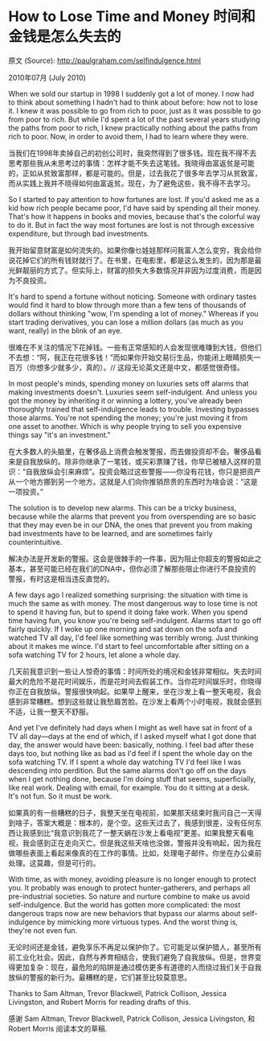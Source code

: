 # How to Lose Time and Money 时间和金钱是怎么失去的

原文 (Source): <http://paulgraham.com/selfindulgence.html>

2010年07月 (July 2010)

When we sold our startup in 1998 I suddenly got a lot of money. I now had to think about something I hadn't had to think about before: how not to lose it. I knew it was possible to go from rich to poor, just as it was possible to go from poor to rich. But while I'd spent a lot of the past several years studying the paths from poor to rich, I knew practically nothing about the paths from rich to poor. Now, in order to avoid them, I had to learn where they were.

当我们在1998年卖掉自己的初创公司时，我突然得到了很多钱。现在我不得不去思考那些我从未思考过的事情：怎样才能不失去这笔钱。我晓得由富返贫是可能的，正如从贫致富那样，都是可能的。但是，过去我花了很多年去学习从贫致富，而从实践上我并不晓得如何由富返贫。现在，为了避免这些，我不得不去学习。

So I started to pay attention to how fortunes are lost. If you'd asked me as a kid how rich people became poor, I'd have said by spending all their money. That's how it happens in books and movies, because that's the colorful way to do it. But in fact the way most fortunes are lost is not through excessive expenditure, but through bad investments.

我开始留意财富是如何流失的。如果你像乜娃娃那样问我富人怎么变穷，我会给你说花掉它们的所有钱财就行了。在书里，在电影里，都是这么发生的，因为那是最光鲜靓丽的方式了。但实际上，财富的损失大多数情况并非因为过度消费，而是因为不良投资。

It's hard to spend a fortune without noticing. Someone with ordinary tastes would find it hard to blow through more than a few tens of thousands of dollars without thinking "wow, I'm spending a lot of money." Whereas if you start trading derivatives, you can lose a million dollars (as much as you want, really) in the blink of an eye.

很难在不关注的情况下花掉钱。一些有正常感知的人会发现很难赚到大钱，但他们不去想：“阿，我正在花很多钱！”而如果你开始交易衍生品，你能闭上眼睛损失一百万（你想多少就多少，真的）。// 这段无论英文还是中文，都感觉很奇怪。

In most people's minds, spending money on luxuries sets off alarms that making investments doesn't. Luxuries seem self-indulgent. And unless you got the money by inheriting it or winning a lottery, you've already been thoroughly trained that self-indulgence leads to trouble. Investing bypasses those alarms. You're not spending the money; you're just moving it from one asset to another. Which is why people trying to sell you expensive things say "it's an investment."

在大多数人的头脑里，在奢侈品上消费会触发警报，而去做投资却不会。奢侈品看来是自我放纵的。除非你继承了一笔钱，或买彩票赚了钱，你早已被植入这样的意识：“自我放纵会引来麻烦”。投资会略过这些警报——你没有花钱，你只是把资产从一个地方挪到另一个地方。这就是人们向你推销昂贵的东西时为啥会说：“这是一项投资。”

The solution is to develop new alarms. This can be a tricky business, because while the alarms that prevent you from overspending are so basic that they may even be in our DNA, the ones that prevent you from making bad investments have to be learned, and are sometimes fairly counterintuitive.

解决办法是开发新的警报。这会是很棘手的一件事，因为阻止你超支的警报如此之基本，甚至可能已经在我们的DNA中，但你必须了解那些阻止你进行不良投资的警报，有时这是相当违反直觉的。

A few days ago I realized something surprising: the situation with time is much the same as with money. The most dangerous way to lose time is not to spend it having fun, but to spend it doing fake work. When you spend time having fun, you know you're being self-indulgent. Alarms start to go off fairly quickly. If I woke up one morning and sat down on the sofa and watched TV all day, I'd feel like something was terribly wrong. Just thinking about it makes me wince. I'd start to feel uncomfortable after sitting on a sofa watching TV for 2 hours, let alone a whole day.

几天前我意识到一些让人惊奇的事情：时间所处的境况和金钱非常相似。失去时间最大的危险不是花时间娱乐，而是花时间去假装工作。当你花时间娱乐时，你晓得你正在自我放纵。警报很快响起。如果早上醒来，坐在沙发上看一整天电视，我会感到非常糟糕。想到这些就让我愁眉苦脸。在沙发上看两个小时电视，我就会感到不适，让我一整天不舒服。

And yet I've definitely had days when I might as well have sat in front of a TV all day—days at the end of which, if I asked myself what I got done that day, the answer would have been: basically, nothing. I feel bad after these days too, but nothing like as bad as I'd feel if I spent the whole day on the sofa watching TV. If I spent a whole day watching TV I'd feel like I was descending into perdition. But the same alarms don't go off on the days when I get nothing done, because I'm doing stuff that seems, superficially, like real work. Dealing with email, for example. You do it sitting at a desk. It's not fun. So it must be work.

如果真的有一些糟糕的日子，我整天坐在电视前，如果那天结束时我问自己一天得到啥子，答案大概是：根本的，是个空。这些天过去了，我感到很差，没有任何东西让我感到比“我意识到我花了一整天蜗在沙发上看电视”更差。如果我整天看电视，我会感到正在走向灭亡。但是我这些天啥也没做，警报并没有响起，因为我在做哪些表面上看起来像真的在工作的事情。比如，处理电子邮件。你坐在办公桌前处理。这莫趣，但是可行的。

With time, as with money, avoiding pleasure is no longer enough to protect you. It probably was enough to protect hunter-gatherers, and perhaps all pre-industrial societies. So nature and nurture combine to make us avoid self-indulgence. But the world has gotten more complicated: the most dangerous traps now are new behaviors that bypass our alarms about self-indulgence by mimicking more virtuous types. And the worst thing is, they're not even fun.

无论时间还是金钱，避免享乐不再足以保护你了。它可能足以保护猎人，甚至所有前工业化社会。因此，自然与养育相结合，使我们避免了自我放纵。但是，世界变得更加复杂：现在，最危险的陷阱是通过模仿更多有道德的人而绕过我们关于自我放纵的警报的新行为。最糟糕的是，它们甚至比较莫意思。

Thanks to Sam Altman, Trevor Blackwell, Patrick Collison, Jessica Livingston, and Robert Morris for reading drafts of this.

感谢 Sam Altman, Trevor Blackwell, Patrick Collison, Jessica Livingston, 和 Robert Morris 阅读本文的草稿.
